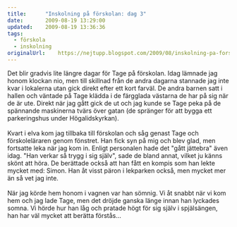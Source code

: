 ```yaml
---
title:		"Inskolning på förskolan: dag 3"
date:		2009-08-19 13:29:00
updated:	2009-08-19 13:36:36
tags: 
  - förskola
  - inskolning	
originalUrl:	https://nejtupp.blogspot.com/2009/08/inskolning-pa-forskolan-dag-3.html
---
```


Det blir gradvis lite längre dagar för Tage på förskolan. Idag lämnade jag honom klockan nio, men till skillnad från de andra dagarna stannade jag inte kvar i lokalerna utan gick direkt efter ett kort farväl. De andra barnen satt i hallen och väntade på Tage klädda i de färgglada västarna de har på sig när de är ute. Direkt när jag gått gick de ut och jag kunde se Tage peka på de spännande maskinerna tvärs över gatan (de spränger för att bygga ett parkeringshus under Högalidskyrkan).<br><br>Kvart i elva kom jag tillbaka till förskolan och såg genast Tage och förskoleläraren genom fönstret. Han fick syn på mig och blev glad, men fortsatte leka när jag kom in. Enligt personalen hade det "gått jättebra" även idag. "Han verkar så trygg i sig själv", sade de bland annat, vilket ju känns skönt att höra. De berättade också att han fått en kompis som han lekte mycket med: Simon. Han åt visst päron i lekparken också, men mycket mer än så vet jag inte.<br><br>När jag körde hem honom i vagnen var han sömnig. Vi åt snabbt när vi kom hem och jag lade Tage, men det dröjde ganska länge innan han lyckades somna. Vi hörde hur han låg och pratade högt för sig själv i spjälsängen, han har väl mycket att berätta förstås...
<!-- no comments on this post -->